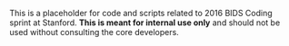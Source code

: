 This is a placeholder for code and scripts related to 2016 BIDS Coding sprint at Stanford. **This is meant for internal use only** and should not be used without consulting the core developers.

